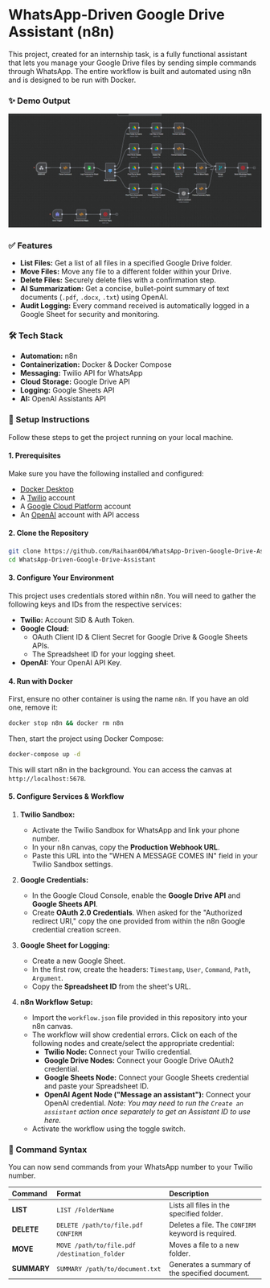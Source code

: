 # WhatsApp-Driven Google Drive Assistant (n8n)

This project, created for an internship task, is a fully functional assistant that lets you manage your Google Drive files by sending simple commands through WhatsApp. The entire workflow is built and automated using n8n and is designed to be run with Docker.

### ✨ Demo Output

![WhatsApp Drive Assistant Demo](https://raw.githubusercontent.com/Raihaan004/WhatsApp-Driven-Google-Drive-Assistant/refs/heads/main/demo.png)

### ✅ Features

* **List Files:** Get a list of all files in a specified Google Drive folder. 
* **Move Files:** Move any file to a different folder within your Drive. 
* **Delete Files:** Securely delete files with a confirmation step. 
* **AI Summarization:** Get a concise, bullet-point summary of text documents (`.pdf`, `.docx`, `.txt`) using OpenAI. 
* **Audit Logging:** Every command received is automatically logged in a Google Sheet for security and monitoring.

### 🛠️ Tech Stack

* **Automation:** n8n
* **Containerization:** Docker & Docker Compose
* **Messaging:** Twilio API for WhatsApp
* **Cloud Storage:** Google Drive API
* **Logging:** Google Sheets API
* **AI:** OpenAI Assistants API

### 🚀 Setup Instructions

Follow these steps to get the project running on your local machine.

#### **1. Prerequisites**

Make sure you have the following installed and configured:
* [Docker Desktop](https://www.docker.com/products/docker-desktop/)
* A [Twilio](https://www.twilio.com/) account
* A [Google Cloud Platform](https://console.cloud.google.com/) account
* An [OpenAI](https://platform.openai.com/) account with API access

#### **2. Clone the Repository**

```bash
git clone https://github.com/Raihaan004/WhatsApp-Driven-Google-Drive-Assistant.git
cd WhatsApp-Driven-Google-Drive-Assistant
```

#### **3. Configure Your Environment**

This project uses credentials stored within n8n. You will need to gather the following keys and IDs from the respective services:

* **Twilio:** Account SID & Auth Token.
* **Google Cloud:**
    * OAuth Client ID & Client Secret for Google Drive & Google Sheets APIs.
    * The Spreadsheet ID for your logging sheet.
* **OpenAI:** Your OpenAI API Key.

#### **4. Run with Docker**

First, ensure no other container is using the name `n8n`. If you have an old one, remove it:
```bash
docker stop n8n && docker rm n8n
```
Then, start the project using Docker Compose:
```bash
docker-compose up -d
```
This will start n8n in the background. You can access the canvas at `http://localhost:5678`.

#### **5. Configure Services & Workflow**

1.  **Twilio Sandbox:**
    * Activate the Twilio Sandbox for WhatsApp and link your phone number.
    * In your n8n canvas, copy the **Production Webhook URL**.
    * Paste this URL into the "WHEN A MESSAGE COMES IN" field in your Twilio Sandbox settings.

2.  **Google Credentials:**
    * In the Google Cloud Console, enable the **Google Drive API** and **Google Sheets API**.
    * Create **OAuth 2.0 Credentials**. When asked for the "Authorized redirect URI," copy the one provided from within the n8n Google credential creation screen.

3.  **Google Sheet for Logging:**
    * Create a new Google Sheet.
    * In the first row, create the headers: `Timestamp`, `User`, `Command`, `Path`, `Argument`.
    * Copy the **Spreadsheet ID** from the sheet's URL.

4.  **n8n Workflow Setup:**
    * Import the `workflow.json` file provided in this repository into your n8n canvas.
    * The workflow will show credential errors. Click on each of the following nodes and create/select the appropriate credential:
        * **Twilio Node:** Connect your Twilio credential.
        * **Google Drive Nodes:** Connect your Google Drive OAuth2 credential.
        * **Google Sheets Node:** Connect your Google Sheets credential and paste your Spreadsheet ID.
        * **OpenAI Agent Node ("Message an assistant"):** Connect your OpenAI credential. *Note: You may need to run the `Create an assistant` action once separately to get an Assistant ID to use here.*
    * Activate the workflow using the toggle switch.

### 💬 Command Syntax

You can now send commands from your WhatsApp number to your Twilio number.

| Command | Format | Description |
| :--- | :--- | :--- |
| **LIST** | `LIST /FolderName` | Lists all files in the specified folder. |
| **DELETE** | `DELETE /path/to/file.pdf CONFIRM` | Deletes a file. The `CONFIRM` keyword is required. |
| **MOVE** | `MOVE /path/to/file.pdf /destination_folder` | Moves a file to a new folder. |
| **SUMMARY**| `SUMMARY /path/to/document.txt` |Generates a summary of the specified document. |


